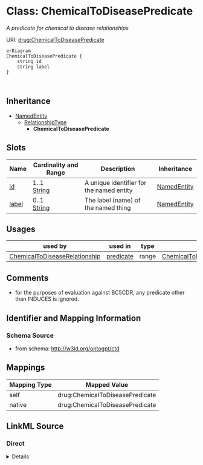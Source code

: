 # Class: ChemicalToDiseasePredicate
_A predicate for chemical to disease relationships_




URI: [drug:ChemicalToDiseasePredicate](http://w3id.org/ontogpt/drug/ChemicalToDiseasePredicate)


```mermaid
erDiagram
ChemicalToDiseasePredicate {
    string id  
    string label  
}



```




## Inheritance
* [NamedEntity](NamedEntity.md)
    * [RelationshipType](RelationshipType.md)
        * **ChemicalToDiseasePredicate**



## Slots

| Name | Cardinality and Range | Description | Inheritance |
| ---  | --- | --- | --- |
| [id](id.md) | 1..1 <br/> [String](String.md) | A unique identifier for the named entity | [NamedEntity](NamedEntity.md) |
| [label](label.md) | 0..1 <br/> [String](String.md) | The label (name) of the named thing | [NamedEntity](NamedEntity.md) |





## Usages

| used by | used in | type | used |
| ---  | --- | --- | --- |
| [ChemicalToDiseaseRelationship](ChemicalToDiseaseRelationship.md) | [predicate](predicate.md) | range | [ChemicalToDiseasePredicate](ChemicalToDiseasePredicate.md) |






## Comments

* for the purposes of evaluation against BC5CDR, any predicate other than INDUCES is ignored.

## Identifier and Mapping Information







### Schema Source


* from schema: http://w3id.org/ontogpt/ctd





## Mappings

| Mapping Type | Mapped Value |
| ---  | ---  |
| self | drug:ChemicalToDiseasePredicate |
| native | drug:ChemicalToDiseasePredicate |





## LinkML Source

<!-- TODO: investigate https://stackoverflow.com/questions/37606292/how-to-create-tabbed-code-blocks-in-mkdocs-or-sphinx -->

### Direct

<details>
```yaml
name: ChemicalToDiseasePredicate
description: A predicate for chemical to disease relationships
comments:
- for the purposes of evaluation against BC5CDR, any predicate other than INDUCES
  is ignored.
from_schema: http://w3id.org/ontogpt/ctd
rank: 1000
is_a: RelationshipType

```
</details>

### Induced

<details>
```yaml
name: ChemicalToDiseasePredicate
description: A predicate for chemical to disease relationships
comments:
- for the purposes of evaluation against BC5CDR, any predicate other than INDUCES
  is ignored.
from_schema: http://w3id.org/ontogpt/ctd
rank: 1000
is_a: RelationshipType
attributes:
  id:
    name: id
    annotations:
      prompt.skip:
        tag: prompt.skip
        value: 'true'
    description: A unique identifier for the named entity
    comments:
    - this is populated during the grounding and normalization step
    from_schema: http://w3id.org/ontogpt/ctd
    rank: 1000
    identifier: true
    alias: id
    owner: ChemicalToDiseasePredicate
    domain_of:
    - NamedEntity
    - Publication
    range: string
  label:
    name: label
    annotations:
      owl:
        tag: owl
        value: AnnotationProperty, AnnotationAssertion
    description: The label (name) of the named thing
    from_schema: http://w3id.org/ontogpt/ctd
    aliases:
    - name
    rank: 1000
    slot_uri: rdfs:label
    alias: label
    owner: ChemicalToDiseasePredicate
    domain_of:
    - NamedEntity
    range: string

```
</details>